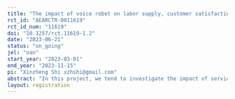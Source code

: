 ```yaml
---
title: "The impact of voice robot on labor supply, customer satisfaction, and firm performance"
rct_id: "AEARCTR-0011619"
rct_id_num: "11619"
doi: "10.1257/rct.11619-1.2"
date: "2023-06-21"
status: "on_going"
jel: "nan"
start_year: "2023-03-01"
end_year: "2023-11-15"
pi: "Xinzheng Shi xzhshi@gmail.com"
abstract: "In this project, we tend to investigate the impact of service robot on employee's labor supply, customers' satisfaction, as well as firm performance. We conduct the RCT in a hotel in Shanghai, China. We randomly select roughly 50% of the rooms in this hotel, and then we intall a voice robot in the room. This voice robot can finish many tasks which the customers used to rely on the help from hotel staffs. We already started to collect relevant data before the installment of the voice robot. We will also plan to collect data after the installment of the voice robot. Using the detailed data we collect, we can then investigate the impact of the voice robot on different outcome variables. "
layout: registration
---
```


